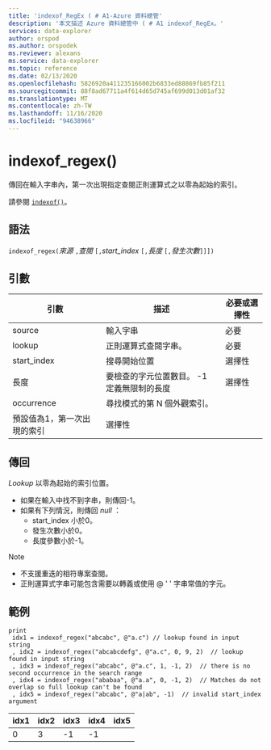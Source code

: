 ```yaml
---
title: 'indexof_RegEx ( # A1-Azure 資料總管'
description: '本文描述 Azure 資料總管中 ( # A1 indexof_RegEx。'
services: data-explorer
author: orspod
ms.author: orspodek
ms.reviewer: alexans
ms.service: data-explorer
ms.topic: reference
ms.date: 02/13/2020
ms.openlocfilehash: 5826920a411235166002b6833ed88869fb85f211
ms.sourcegitcommit: 88f8ad67711a4f614d65d745af699d013d01af32
ms.translationtype: MT
ms.contentlocale: zh-TW
ms.lasthandoff: 11/16/2020
ms.locfileid: "94638966"
---
```

# <a name="indexof_regex"></a>indexof_regex()

傳回在輸入字串內，第一次出現指定查閱正則運算式之以零為起始的索引。

請參閱 [`indexof()`](indexoffunction.md)。

## <a name="syntax"></a>語法

`indexof_regex(`*來源* `,`*查閱* `[,`*start_index* `[,`*長度* `[,`*發生次數*`]]])`

## <a name="arguments"></a>引數

|引數     | 描述                                     |必要或選擇性|
|--------------|-------------------------------------------------|--------------------|
|source        | 輸入字串                                    |必要            |
|lookup        | 正則運算式查閱字串。               |必要            |
|start_index   | 搜尋開始位置                           |選擇性            |
|長度        | 要檢查的字元位置數目。 -1 定義無限制的長度 |選擇性            |
|occurrence    | 尋找模式的第 N 個外觀索引。 
                 預設值為1，第一次出現的索引 |選擇性            |

## <a name="returns"></a>傳回

*Lookup* 以零為起始的索引位置。

* 如果在輸入中找不到字串，則傳回-1。
* 如果有下列情況，則傳回 *null* ：
     * start_index 小於0。
     * 發生次數小於0。
     * 長度參數小於-1。

> [!NOTE]
- 不支援重迭的相符專案查閱。
- 正則運算式字串可能包含需要以轉義或使用 @ ' ' 字串常值的字元。

## <a name="examples"></a>範例

```kusto
print
 idx1 = indexof_regex("abcabc", @"a.c") // lookup found in input string
 , idx2 = indexof_regex("abcabcdefg", @"a.c", 0, 9, 2)  // lookup found in input string
 , idx3 = indexof_regex("abcabc", @"a.c", 1, -1, 2)  // there is no second occurrence in the search range
 , idx4 = indexof_regex("ababaa", @"a.a", 0, -1, 2)  // Matches do not overlap so full lookup can't be found
 , idx5 = indexof_regex("abcabc", @"a|ab", -1)  // invalid start_index argument
```

|idx1|idx2|idx3|idx4|idx5|
|----|----|----|----|----|
|0   |3   |-1  |-1  |    |
